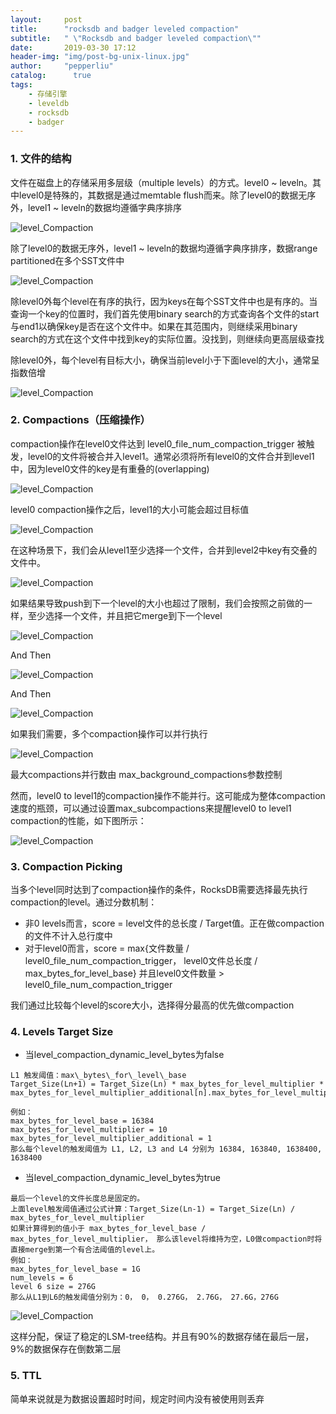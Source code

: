 ```yaml
---
layout:     post
title:      "rocksdb and badger leveled compaction"
subtitle:   " \"Rocksdb and badger leveled compaction\""
date:       2019-03-30 17:12
header-img: "img/post-bg-unix-linux.jpg"
author:     "pepperliu"
catalog:      true
tags:
    - 存储引擎
    - leveldb
    - rocksdb
    - badger
---
```


### 1. 文件的结构

文件在磁盘上的存储采用多层级（multiple levels）的方式。level0 ~ leveln。其中level0是特殊的，其数据是通过memtable flush而来。除了level0的数据无序外，level1 ~ leveln的数据均遵循字典序排序

![level_Compaction](http://blog.lpc-win32.com/img/2019-03-30/01.png)

除了level0的数据无序外，level1 ~ leveln的数据均遵循字典序排序，数据range partitioned在多个SST文件中

![level_Compaction](http://blog.lpc-win32.com/img/2019-03-30/02.png)

除level0外每个level在有序的执行，因为keys在每个SST文件中也是有序的。当查询一个key的位置时，我们首先使用binary search的方式查询各个文件的start与end1以确保key是否在这个文件中。如果在其范围内，则继续采用binary search的方式在这个文件中找到key的实际位置。没找到，则继续向更高层级查找

除level0外，每个level有目标大小，确保当前level小于下面level的大小，通常呈指数倍增

![level_Compaction](http://blog.lpc-win32.com/img/2019-03-30/03.png)

### 2. Compactions（压缩操作）

compaction操作在level0文件达到 level0\_file\_num\_compaction\_trigger 被触发，level0的文件将被合并入level1。通常必须将所有level0的文件合并到level1中，因为level0文件的key是有重叠的(overlapping)

![level_Compaction](http://blog.lpc-win32.com/img/2019-03-30/04.png)

level0 compaction操作之后，level1的大小可能会超过目标值

![level_Compaction](http://blog.lpc-win32.com/img/2019-03-30/05.png)

在这种场景下，我们会从level1至少选择一个文件，合并到level2中key有交叠的文件中。

![level_Compaction](http://blog.lpc-win32.com/img/2019-03-30/06.png)

如果结果导致push到下一个level的大小也超过了限制，我们会按照之前做的一样，至少选择一个文件，并且把它merge到下一个level

![level_Compaction](http://blog.lpc-win32.com/img/2019-03-30/07.png)

And Then

![level_Compaction](http://blog.lpc-win32.com/img/2019-03-30/08.png)

And Then

![level_Compaction](http://blog.lpc-win32.com/img/2019-03-30/09.png)

如果我们需要，多个compaction操作可以并行执行

![level_Compaction](http://blog.lpc-win32.com/img/2019-03-30/10.png)

最大compactions并行数由 max\_background\_compactions参数控制

然而，level0 to level1的compaction操作不能并行。这可能成为整体compaction速度的瓶颈，可以通过设置max\_subcompactions来提醒level0 to level1 compaction的性能，如下图所示：

![level_Compaction](http://blog.lpc-win32.com/img/2019-03-30/11.png)

### 3. Compaction Picking

当多个level同时达到了compaction操作的条件，RocksDB需要选择最先执行compaction的level。通过分数机制：

- 非0 levels而言，score \= level文件的总长度 \/ Target值。正在做compaction的文件不计入总行度中
- 对于level0而言，score \= max\{文件数量 \/ level0\_file\_num\_compaction\_trigger， level0文件总长度 \/ max\_bytes\_for\_level\_base} 并且level0文件数量 \> level0\_file\_num\_compaction\_trigger

我们通过比较每个level的score大小，选择得分最高的优先做compaction

### 4. Levels Target Size

- 当level\_compaction\_dynamic\_level\_bytes为false

```
L1 触发阈值：max\_bytes\_for\_level\_base  
Target_Size(Ln+1) = Target_Size(Ln) * max_bytes_for_level_multiplier * max_bytes_for_level_multiplier_additional[n].max_bytes_for_level_multiplier_additional

例如：
max_bytes_for_level_base = 16384
max_bytes_for_level_multiplier = 10
max_bytes_for_level_multiplier_additional = 1
那么每个level的触发阈值为 L1, L2, L3 and L4 分别为 16384, 163840, 1638400, 1638400
```

- 当level\_compaction\_dynamic\_level\_bytes为true

```
最后一个level的文件长度总是固定的。
上面level触发阈值通过公式计算：Target_Size(Ln-1) = Target_Size(Ln) / max_bytes_for_level_multiplier
如果计算得到的值小于 max_bytes_for_level_base / max_bytes_for_level_multiplier， 那么该level将维持为空，L0做compaction时将直接merge到第一个有合法阈值的level上。
例如：
max_bytes_for_level_base = 1G
num_levels = 6
level 6 size = 276G
那么从L1到L6的触发阈值分别为：0， 0， 0.276G， 2.76G， 27.6G，276G
```

![level_Compaction](http://blog.lpc-win32.com/img/2019-03-30/12.png)

这样分配，保证了稳定的LSM\-tree结构。并且有90%的数据存储在最后一层，9\%的数据保存在倒数第二层

### 5. TTL

简单来说就是为数据设置超时时间，规定时间内没有被使用则丢弃
